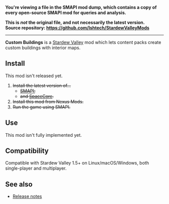 **You're viewing a file in the SMAPI mod dump, which contains a copy of every open-source SMAPI mod
for queries and analysis.**

**This is _not_ the original file, and not necessarily the latest version.**  
**Source repository: https://github.com/lshtech/StardewValleyMods**

----

**Custom Buildings** is a [Stardew Valley](http://stardewvalley.net/) mod which lets content packs
create custom buildings with interior maps.

## Install
This mod isn't released yet.

1. ~~Install the latest version of...~~
   * ~~[SMAPI](https://smapi.io);~~
   * ~~and [SpaceCore](https://www.nexusmods.com/stardewvalley/mods/1348).~~
2. ~~Install this mod from Nexus Mods.~~
3. ~~Run the game using SMAPI.~~

## Use
This mod isn't fully implemented yet.

## Compatibility
Compatible with Stardew Valley 1.5+ on Linux/macOS/Windows, both single-player and multiplayer.

## See also
* [Release notes](release-notes.md)
